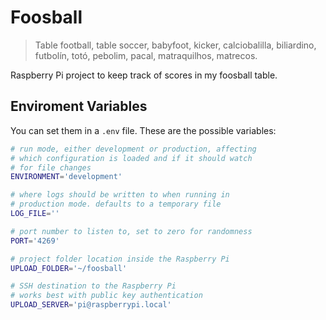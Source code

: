 # Foosball

> Table football, table soccer, babyfoot, kicker, calciobalilla, biliardino, futbolín, totó, pebolim, pacal, matraquilhos, matrecos.

Raspberry Pi project to keep track of scores in my foosball table.

## Enviroment Variables

You can set them in a `.env` file. These are the possible variables:

```bash
# run mode, either development or production, affecting
# which configuration is loaded and if it should watch
# for file changes
ENVIRONMENT='development'

# where logs should be written to when running in
# production mode. defaults to a temporary file
LOG_FILE=''

# port number to listen to, set to zero for randomness
PORT='4269'

# project folder location inside the Raspberry Pi
UPLOAD_FOLDER='~/foosball'

# SSH destination to the Raspberry Pi
# works best with public key authentication
UPLOAD_SERVER='pi@raspberrypi.local'
```
